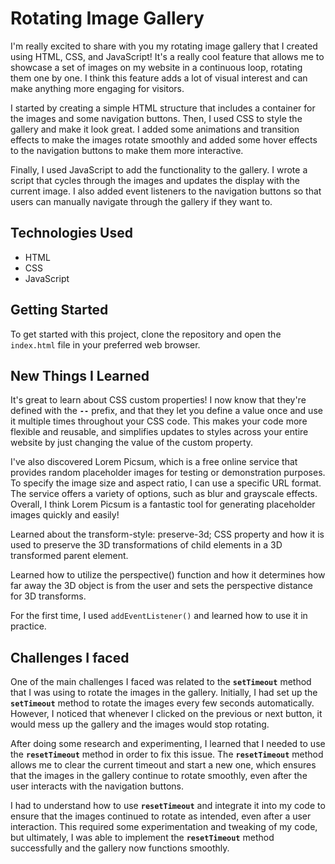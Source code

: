 # Rotating Image Gallery

I'm really excited to share with you my rotating image gallery that I created using HTML, CSS, and JavaScript! It's a really cool feature that allows me to showcase a set of images on my website in a continuous loop, rotating them one by one. I think this feature adds a lot of visual interest and can make anything more engaging for visitors.

I started by creating a simple HTML structure that includes a container for the images and some navigation buttons. Then, I used CSS to style the gallery and make it look great. I added some animations and transition effects to make the images rotate smoothly and added some hover effects to the navigation buttons to make them more interactive.

Finally, I used JavaScript to add the functionality to the gallery. I wrote a script that cycles through the images and updates the display with the current image. I also added event listeners to the navigation buttons so that users can manually navigate through the gallery if they want to.

## Technologies Used

- HTML
- CSS
- JavaScript

## Getting Started

To get started with this project, clone the repository and open the `index.html` file in your preferred web browser.

## New Things I Learned

It's great to learn about CSS custom properties! I now know that they're defined with the **`--`** prefix, and that they let you define a value once and use it multiple times throughout your CSS code. This makes your code more flexible and reusable, and simplifies updates to styles across your entire website by just changing the value of the custom property.

I've also discovered Lorem Picsum, which is a free online service that provides random placeholder images for testing or demonstration purposes. To specify the image size and aspect ratio, I can use a specific URL format. The service offers a variety of options, such as blur and grayscale effects. Overall, I think Lorem Picsum is a fantastic tool for generating placeholder images quickly and easily!

Learned about the transform-style: preserve-3d; CSS property and how it is used to preserve the 3D transformations of child elements in a 3D transformed parent element.

Learned how to utilize the perspective() function and how it determines how far away the 3D object is from the user and sets the perspective distance for 3D transforms.

For the first time, I used `addEventListener()` and learned how to use it in practice.

## Challenges I faced

One of the main challenges I faced was related to the **`setTimeout`** method that I was using to rotate the images in the gallery. Initially, I had set up the **`setTimeout`** method to rotate the images every few seconds automatically. However, I noticed that whenever I clicked on the previous or next button, it would mess up the gallery and the images would stop rotating.

After doing some research and experimenting, I learned that I needed to use the **`resetTimeout`** method in order to fix this issue. The **`resetTimeout`** method allows me to clear the current timeout and start a new one, which ensures that the images in the gallery continue to rotate smoothly, even after the user interacts with the navigation buttons.

I had to understand how to use **`resetTimeout`** and integrate it into my code to ensure that the images continued to rotate as intended, even after a user interaction. This required some experimentation and tweaking of my code, but ultimately, I was able to implement the **`resetTimeout`** method successfully and the gallery now functions smoothly.

